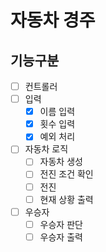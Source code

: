 # 자동차 경주
## 기능구분
- [ ]  컨트롤러
- [ ]  입력
    - [x]  이름 입력
    - [x]  횟수 입력
    - [x]  예외 처리
- [ ]  자동차 로직
    - [ ]  자동차 생성
    - [ ]  전진 조건 확인
    - [ ]  전진
    - [ ]  현재 상황 출력
- [ ]  우승자
    - [ ]  우승자 판단
    - [ ]  우승자 출력